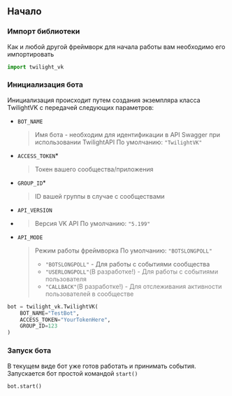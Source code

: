 ## Начало

### Импорт библиотеки

Как и любой другой фреймворк для начала работы вам необходимо его импортировать
```python
import twilight_vk
```

### Инициализация бота

Инициализация происходит путем создания экземпляра класса TwilightVK с передачей следующих параметров:
+ `BOT_NAME`
  >Имя бота - необходим для идентификации в API Swagger при использовании TwilightAPI
  >По умолчанию: `"TwilightVK"`
+ `ACCESS_TOKEN`*
  >Токен вашего сообщества/приложения
+ `GROUP_ID`*
  >ID вашей группы в случае с сообществами
+ `API_VERSION`
+ >Версия VK API
  >По умолчанию: `"5.199"`
+ `API_MODE`
  >Режим работы фреймворка
  >По умолчанию: `"BOTSLONGPOLL"`
  >+ `"BOTSLONGPOLL"` - Для работы с событиями сообщества
  >+ `"USERLONGPOLL"`<span style="color:grey">(В разработке!) - Для работы с событиями пользователя</span>
  >+ `"CALLBACK"`<span style="color:grey">(В разработке!) - Для отслеживания активности пользователей в сообществе</span>
```python
bot = twilight_vk.TwilightVK(
    BOT_NAME="TestBot",
    ACCESS_TOKEN="YourTokenHere",
    GROUP_ID=123
)
```

### Запуск бота
В текущем виде бот уже готов работать и принимать события. Запускается бот простой командой `start()`
```python
bot.start()
```